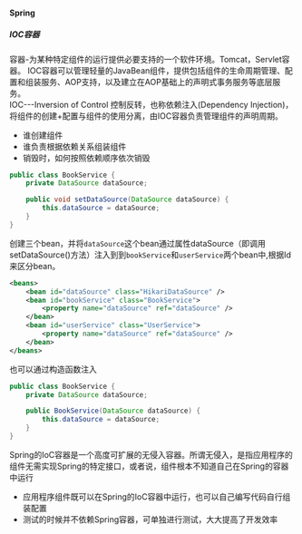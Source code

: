 #### Spring
##### IOC容器
容器-为某种特定组件的运行提供必要支持的一个软件环境。Tomcat，Servlet容器。
IOC容器可以管理轻量的JavaBean组件，提供包括组件的生命周期管理、配置和组装服务、AOP支持，以及建立在AOP基础上的声明式事务服务等底层服务。  
IOC---Inversion of Control 控制反转，也称依赖注入(Dependency Injection)，将组件的创建+配置与组件的使用分离，由IOC容器负责管理组件的声明周期。
* 谁创建组件
* 谁负责根据依赖关系组装组件
* 销毁时，如何按照依赖顺序依次销毁

```java
public class BookService {
    private DataSource dataSource;

    public void setDataSource(DataSource dataSource) {
        this.dataSource = dataSource;
    }
}
```
创建三个bean，并将`dataSource`这个bean通过属性dataSource（即调用setDataSource()方法）注入到到`bookService`和`userService`两个bean中,根据Id来区分bean。
```xml
<beans>
    <bean id="dataSource" class="HikariDataSource" />
    <bean id="bookService" class="BookService">
        <property name="dataSource" ref="dataSource" />
    </bean>
    <bean id="userService" class="UserService">
        <property name="dataSource" ref="dataSource" />
    </bean>
</beans>
```
也可以通过构造函数注入
```java
public class BookService {
    private DataSource dataSource;

    public BookService(DataSource dataSource) {
        this.dataSource = dataSource;
    }
}
```
Spring的IoC容器是一个高度可扩展的无侵入容器。所谓无侵入，是指应用程序的组件无需实现Spring的特定接口，或者说，组件根本不知道自己在Spring的容器中运行
* 应用程序组件既可以在Spring的IoC容器中运行，也可以自己编写代码自行组装配置
* 测试的时候并不依赖Spring容器，可单独进行测试，大大提高了开发效率